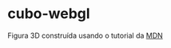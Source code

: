 # cubo-webgl

Figura 3D construída usando o tutorial da [MDN](https://developer.mozilla.org/en-US/docs/Web/API/WebGL_API/Tutorial/Creating_3D_objects_using_WebGL) 
